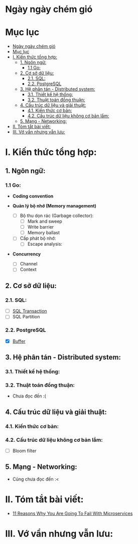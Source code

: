 # Ngày ngày chém gió

# Mục lục
- [Ngày ngày chém gió](#ngày-ngày-chém-gió)
- [Mục lục](#mục-lục)
- [I. Kiến thức tổng hợp:](#i-kiến-thức-tổng-hợp)
  - [1. Ngôn ngữ:](#1-ngôn-ngữ)
    - [1.1 Go:](#11-go)
  - [2. Cơ sở dữ liệu:](#2-cơ-sở-dữ-liệu)
    - [2.1. SQL:](#21-sql)
    - [2.2. PostgreSQL](#22-postgresql)
  - [3. Hệ phân tán - Distributed system:](#3-hệ-phân-tán---distributed-system)
    - [3.1. Thiết kế hệ thống:](#31-thiết-kế-hệ-thống)
    - [3.2. Thuật toán đồng thuận:](#32-thuật-toán-đồng-thuận)
  - [4. Cấu trúc dữ liệu và giải thuật:](#4-cấu-trúc-dữ-liệu-và-giải-thuật)
    - [4.1. Kiến thức cơ bản:](#41-kiến-thức-cơ-bản)
    - [4.2. Cấu trúc dữ liệu không cơ bản lắm:](#42-cấu-trúc-dữ-liệu-không-cơ-bản-lắm)
  - [5. Mạng - Networking:](#5-mạng---networking)
- [II. Tóm tắt bài viết:](#ii-tóm-tắt-bài-viết)
- [III. Vớ vẩn nhưng vẫn lưu:](#iii-vớ-vẩn-nhưng-vẫn-lưu)

# I. Kiến thức tổng hợp:
## 1. Ngôn ngữ:
### 1.1 Go:
- **Coding convention**

- **Quản lý bộ nhớ (Memory management)**
  - [ ] Bộ thu dọn rác (Garbage collector):
    - [ ] Mark and sweep
    - [ ] Write barrier
    - [ ] Memory ballast
  - [ ] Cấp phát bộ nhớ:
    - [ ] Escape analysis:

- **Concurrency**
  - [ ] Channel
  - [ ] Context

## 2. Cơ sở dữ liệu:
### 2.1. SQL:
- [ ] [SQL Transaction](CoSoDuLieu/SQL/SQLTransaction.md)
- [ ] SQL Partition

### 2.2. PostgreSQL
- [x] [Buffer](CoSoDuLieu/PostgreSQL/PostgreSQLBuffer.md)

## 3. Hệ phân tán - Distributed system:
### 3.1. Thiết kế hệ thống:

### 3.2. Thuật toán đồng thuận:
- Chưa đọc đến :(
  
## 4. Cấu trúc dữ liệu và giải thuật:
### 4.1. Kiến thức cơ bản:

### 4.2. Cấu trúc dữ liệu không cơ bản lắm:
- [ ] Bloom filter  

## 5. Mạng - Networking:
- Cũng chưa đọc đến :<

# II. Tóm tắt bài viết:
- [11 Reasons Why You Are Going To Fail With Microservices](TomTatBaiViet/11ReasonsFailMcrSrv/11ReasonsFailMcrSrv.md)
# III. Vớ vẩn nhưng vẫn lưu: